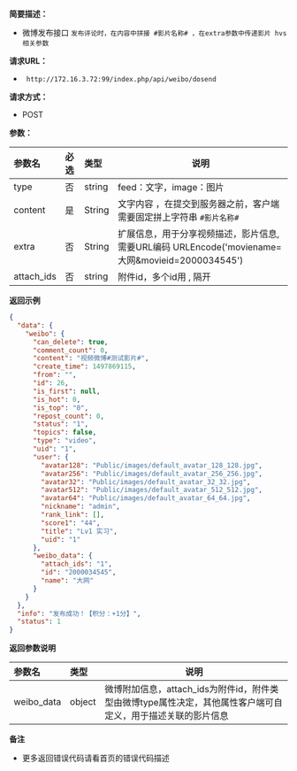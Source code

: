 **简要描述：** 

- 微博发布接口
`发布评论时，在内容中拼接 #影片名称# ，在extra参数中传递影片 hvs相关参数 `

**请求URL：** 
- ` http://172.16.3.72:99/index.php/api/weibo/dosend`
  
**请求方式：**
- POST 

**参数：** 

|参数名|必选|类型|说明|
|:----    |:---|:----- |-----   |
|type |否  |string |feed：文字，image：图片  |
|content |是  |String | 文字内容  ，在提交到服务器之前，客户端需要固定拼上字符串 `#影片名称#`  |
|extra     |否  |String | 扩展信息，用于分享视频描述，影片信息,需要URL编码 URLEncode('moviename=大网&movieid=2000034545')     |
| attach_ids |否|string|附件id，多个id用 , 隔开   |


 **返回示例**

```json
{
  "data": {
    "weibo": {
      "can_delete": true,
      "comment_count": 0,
      "content": "视频微博#测试影片#",
      "create_time": 1497869115,
      "from": "",
      "id": 26,
      "is_first": null,
      "is_hot": 0,
      "is_top": "0",
      "repost_count": 0,
      "status": "1",
      "topics": false,
      "type": "video",
      "uid": "1",
      "user": {
        "avatar128": "Public/images/default_avatar_128_128.jpg",
        "avatar256": "Public/images/default_avatar_256_256.jpg",
        "avatar32": "Public/images/default_avatar_32_32.jpg",
        "avatar512": "Public/images/default_avatar_512_512.jpg",
        "avatar64": "Public/images/default_avatar_64_64.jpg",
        "nickname": "admin",
        "rank_link": [],
        "score1": "44",
        "title": "Lv1 实习",
        "uid": "1"
      },
      "weibo_data": {
        "attach_ids": "1",
        "id": "2000034545",
        "name": "大网"
      }
    }
  },
  "info": "发布成功！【积分：+1分】",
  "status": 1
}
```

 **返回参数说明** 

|参数名|类型|说明|
|:-----  |:-----|-----                           |
|weibo_data|object|微博附加信息，attach_ids为附件id，附件类型由微博type属性决定，其他属性客户端可自定义，用于描述关联的影片信息|

 **备注** 

- 更多返回错误代码请看首页的错误代码描述

